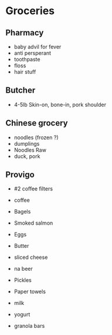 # Groceries

## Pharmacy

- baby advil for fever
- anti persperant
- toothpaste
- floss
- hair stuff

## Butcher

- 4-5lb Skin-on, bone-in, pork shoulder

## Chinese grocery

- noodles (frozen ?)
- dumplings
- Noodles Raw
- duck, pork

## Provigo

- #2 coffee filters
- coffee
- Bagels
- Smoked salmon
- Eggs
- Butter
- sliced cheese
- na beer
- Pickles
- Paper towels

- milk
- yogurt
- granola bars
